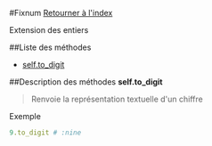 #Fixnum
[Retourner à l'index](README.md)

Extension des entiers

##Liste des méthodes
*    [self.to_digit](#self.to_digit)


##Description des méthodes
**self.to_digit**

> Renvoie la représentation textuelle d'un chiffre

  
> 



Exemple  
```ruby  
9.to_digit # :nine  
```



